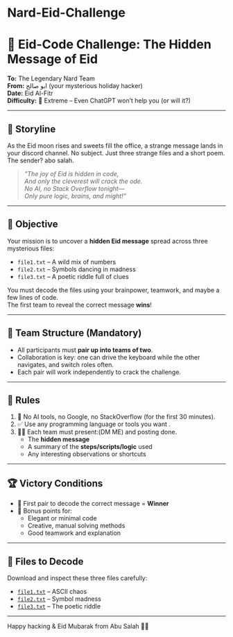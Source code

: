 # Nard-Eid-Challenge

# 🌙 Eid-Code Challenge: The Hidden Message of Eid

**To:** The Legendary Nard Team  
**From:** ابو صالح (your mysterious holiday hacker)  
**Date:** Eid Al-Fitr   
**Difficulty:** 🧠 Extreme – Even ChatGPT won’t help you (or will it?)

---

## 🧩 Storyline

As the Eid moon rises and sweets fill the office, a strange message lands in your discord channel. No subject. Just three strange files and a short poem. The sender? abo salah.

> *"The joy of Eid is hidden in code,*  
> *And only the cleverest will crack the ode.*  
> *No AI, no Stack Overflow tonight—*  
> *Only pure logic, brains, and might!"*

---

## 🎯 Objective

Your mission is to uncover a **hidden Eid message** spread across three mysterious files:

- `file1.txt` – A wild mix of numbers
- `file2.txt` – Symbols dancing in madness
- `file3.txt` – A poetic riddle full of clues

You must decode the files using your brainpower, teamwork, and maybe a few lines of code.  
The first team to reveal the correct message **wins**!

---

## 👥 Team Structure (Mandatory)

- All participants must **pair up into teams of two**.
- Collaboration is key: one can drive the keyboard while the other navigates, and switch roles often.
- Each pair will work independently to crack the challenge.

---

## 📜 Rules

1. 🚫 No AI tools, no Google, no StackOverflow (for the first 30 minutes).
2. ✅ Use any programming language or tools you want .
3. 🧑‍💻 Each team must present:(DM ME) and posting done.
   - The **hidden message**
   - A summary of the **steps/scripts/logic** used
   - Any interesting observations or shortcuts

---

## 🏆 Victory Conditions

- 🥇 First pair to decode the correct message = **Winner**
- 🌟 Bonus points for:
  - Elegant or minimal code
  - Creative, manual solving methods
  - Good teamwork and explanation

---

## 📂 Files to Decode

Download and inspect these three files carefully:

- [`file1.txt`](sandbox:/mnt/data/file1.txt) – ASCII chaos
- [`file2.txt`](sandbox:/mnt/data/file2.txt) – Symbol madness
- [`file3.txt`](sandbox:/mnt/data/file3.txt) – The poetic riddle

---




Happy hacking & Eid Mubarak from Abu Salah 🧞‍♂️  
